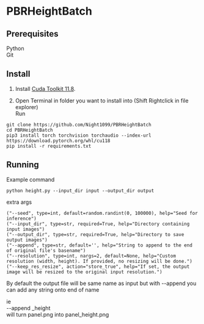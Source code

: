# PBRHeightBatch


## Prerequisites

Python <br>
Git

## Install

1. Install [Cuda Toolkit 11.8](https://developer.nvidia.com/cuda-11-8-0-download-archive).

2. Open Terminal in folder you want to install into (Shift Rightclick in file explorer)<br>
Run

```
git clone https://github.com/Night1099/PBRHeightBatch
cd PBRHeightBatch
pip3 install torch torchvision torchaudio --index-url https://download.pytorch.org/whl/cu118
pip install -r requirements.txt
```

## Running

Example command
```
python height.py --input_dir input --output_dir output
```

extra args
```
("--seed", type=int, default=random.randint(0, 100000), help="Seed for inference")
("--input_dir", type=str, required=True, help="Directory containing input images")
("--output_dir", type=str, required=True, help="Directory to save output images")
("--append", type=str, default='', help="String to append to the end of original file's basename")
("--resolution", type=int, nargs=2, default=None, help="Custom resolution (width, height). If provided, no resizing will be done.")
("--keep_res_resize", action="store_true", help="If set, the output image will be resized to the original input resolution.")
```
By default the output file will be same name as input but with --append you can add any string onto end of name

ie <br>
--append _height <br>
will turn panel.png into panel_height.png
